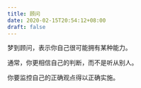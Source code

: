 ```yaml
---
title: 顾问
date: 2020-02-15T20:54:12+08:00
draft: false
---
```


梦到顾问，表示你自己很可能拥有某种能力。

通常，你更相信自己的判断，而不是听从别人。

你要监控自己的正确观点得以正确实施。

